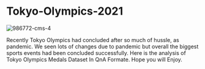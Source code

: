 # Tokyo-Olympics-2021
![986772-cms-4](https://user-images.githubusercontent.com/86545703/133916300-65738911-d71c-4815-af37-fe389b93382d.jpg)


Recently Tokyo Olympics had concluded after so much of hussle, as pandemic. We seen lots of changes due to pandemic but overall the biggest sports events had been concluded successfully.
Here is the analysis of Tokyo Olympics Medals Dataset In QnA Formate.
Hope you will Enjoy.
